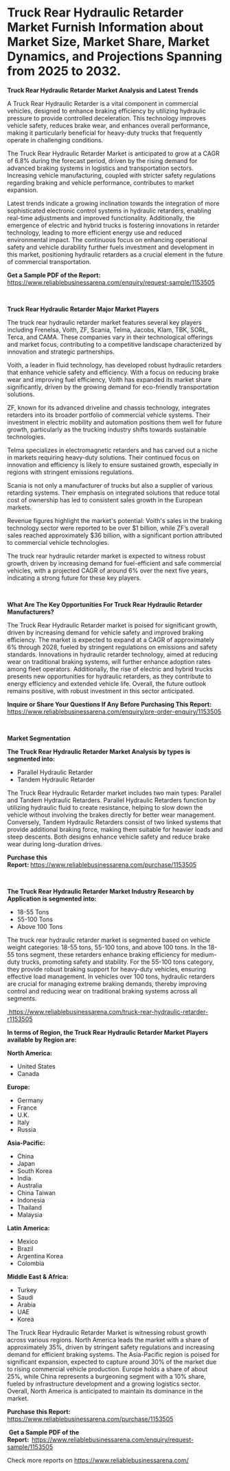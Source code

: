 <p><h1>Truck Rear Hydraulic Retarder Market Furnish Information about Market Size, Market Share, Market Dynamics, and Projections Spanning from 2025 to 2032.</h1></p><p><strong>Truck Rear Hydraulic Retarder Market Analysis and Latest Trends</strong></p>
<p><p>A Truck Rear Hydraulic Retarder is a vital component in commercial vehicles, designed to enhance braking efficiency by utilizing hydraulic pressure to provide controlled deceleration. This technology improves vehicle safety, reduces brake wear, and enhances overall performance, making it particularly beneficial for heavy-duty trucks that frequently operate in challenging conditions.</p><p>The Truck Rear Hydraulic Retarder Market is anticipated to grow at a CAGR of 6.8% during the forecast period, driven by the rising demand for advanced braking systems in logistics and transportation sectors. Increasing vehicle manufacturing, coupled with stricter safety regulations regarding braking and vehicle performance, contributes to market expansion. </p><p>Latest trends indicate a growing inclination towards the integration of more sophisticated electronic control systems in hydraulic retarders, enabling real-time adjustments and improved functionality. Additionally, the emergence of electric and hybrid trucks is fostering innovations in retarder technology, leading to more efficient energy use and reduced environmental impact. The continuous focus on enhancing operational safety and vehicle durability further fuels investment and development in this market, positioning hydraulic retarders as a crucial element in the future of commercial transportation.</p></p>
<p><strong>Get a Sample PDF of the Report:&nbsp;</strong> <a href="https://www.reliablebusinessarena.com/enquiry/request-sample/1153505?utm_campaign=3268&utm_medium=2&utm_source=Github&utm_content=ia&utm_term=31032025&utm_id=truck-rear-hydraulic-retarder">https://www.reliablebusinessarena.com/enquiry/request-sample/1153505</a></p>
<p>&nbsp;</p>
<p><strong>Truck Rear Hydraulic Retarder Major Market Players</strong></p>
<p><p>The truck rear hydraulic retarder market features several key players including Frenelsa, Voith, ZF, Scania, Telma, Jacobs, Klam, TBK, SORL, Terca, and CAMA. These companies vary in their technological offerings and market focus, contributing to a competitive landscape characterized by innovation and strategic partnerships.</p><p>Voith, a leader in fluid technology, has developed robust hydraulic retarders that enhance vehicle safety and efficiency. With a focus on reducing brake wear and improving fuel efficiency, Voith has expanded its market share significantly, driven by the growing demand for eco-friendly transportation solutions.</p><p>ZF, known for its advanced driveline and chassis technology, integrates retarders into its broader portfolio of commercial vehicle systems. Their investment in electric mobility and automation positions them well for future growth, particularly as the trucking industry shifts towards sustainable technologies.</p><p>Telma specializes in electromagnetic retarders and has carved out a niche in markets requiring heavy-duty solutions. Their continued focus on innovation and efficiency is likely to ensure sustained growth, especially in regions with stringent emissions regulations.</p><p>Scania is not only a manufacturer of trucks but also a supplier of various retarding systems. Their emphasis on integrated solutions that reduce total cost of ownership has led to consistent sales growth in the European markets.</p><p>Revenue figures highlight the market's potential: Voith's sales in the braking technology sector were reported to be over $1 billion, while ZF’s overall sales reached approximately $36 billion, with a significant portion attributed to commercial vehicle technologies.</p><p>The truck rear hydraulic retarder market is expected to witness robust growth, driven by increasing demand for fuel-efficient and safe commercial vehicles, with a projected CAGR of around 6% over the next five years, indicating a strong future for these key players.</p></p>
<p>&nbsp;</p>
<p><strong>What Are The Key Opportunities For Truck Rear Hydraulic Retarder Manufacturers?</strong></p>
<p><p>The Truck Rear Hydraulic Retarder market is poised for significant growth, driven by increasing demand for vehicle safety and improved braking efficiency. The market is expected to expand at a CAGR of approximately 6% through 2028, fueled by stringent regulations on emissions and safety standards. Innovations in hydraulic retarder technology, aimed at reducing wear on traditional braking systems, will further enhance adoption rates among fleet operators. Additionally, the rise of electric and hybrid trucks presents new opportunities for hydraulic retarders, as they contribute to energy efficiency and extended vehicle life. Overall, the future outlook remains positive, with robust investment in this sector anticipated.</p></p>
<p><strong>Inquire or Share Your Questions If Any Before Purchasing This Report:</strong> <a href="https://www.reliablebusinessarena.com/enquiry/pre-order-enquiry/1153505?utm_campaign=3268&utm_medium=2&utm_source=Github&utm_content=ia&utm_term=31032025&utm_id=truck-rear-hydraulic-retarder">https://www.reliablebusinessarena.com/enquiry/pre-order-enquiry/1153505</a></p>
<p>&nbsp;</p>
<p><strong>Market Segmentation</strong></p>
<p><strong>The Truck Rear Hydraulic Retarder Market Analysis by types is segmented into:</strong></p>
<p><ul><li>Parallel Hydraulic Retarder</li><li>Tandem Hydraulic Retarder</li></ul></p>
<p><p>The Truck Rear Hydraulic Retarder market includes two main types: Parallel and Tandem Hydraulic Retarders. Parallel Hydraulic Retarders function by utilizing hydraulic fluid to create resistance, helping to slow down the vehicle without involving the brakes directly for better wear management. Conversely, Tandem Hydraulic Retarders consist of two linked systems that provide additional braking force, making them suitable for heavier loads and steep descents. Both designs enhance vehicle safety and reduce brake wear during long-duration drives.</p></p>
<p><strong>Purchase this Report:&nbsp;</strong><a href="https://www.reliablebusinessarena.com/purchase/1153505?utm_campaign=3268&utm_medium=2&utm_source=Github&utm_content=ia&utm_term=31032025&utm_id=truck-rear-hydraulic-retarder">https://www.reliablebusinessarena.com/purchase/1153505</a></p>
<p>&nbsp;</p>
<p><strong>The Truck Rear Hydraulic Retarder Market Industry Research by Application is segmented into:</strong></p>
<p><ul><li>18-55 Tons</li><li>55-100 Tons</li><li>Above 100 Tons</li></ul></p>
<p><p>The truck rear hydraulic retarder market is segmented based on vehicle weight categories: 18-55 tons, 55-100 tons, and above 100 tons. In the 18-55 tons segment, these retarders enhance braking efficiency for medium-duty trucks, promoting safety and stability. For the 55-100 tons category, they provide robust braking support for heavy-duty vehicles, ensuring effective load management. In vehicles over 100 tons, hydraulic retarders are crucial for managing extreme braking demands, thereby improving control and reducing wear on traditional braking systems across all segments.</p></p>
<p><a href="https://www.reliablebusinessarena.com/truck-rear-hydraulic-retarder-r1153505?utm_campaign=3268&utm_medium=2&utm_source=Github&utm_content=ia&utm_term=31032025&utm_id=truck-rear-hydraulic-retarder">&nbsp;https://www.reliablebusinessarena.com/truck-rear-hydraulic-retarder-r1153505</a></p>
<p><strong>In terms of Region, the Truck Rear Hydraulic Retarder Market Players available by Region are:</strong></p>
<p>
    <p> <strong> North America: </strong>
        <ul>
            <li>United States</li>
            <li>Canada</li>
        </ul>
        </p> 
    <p> <strong> Europe: </strong>
        <ul>
            <li>Germany</li>
            <li>France</li>
            <li>U.K.</li>
            <li>Italy</li>
            <li>Russia</li>
        </ul>
        </p> 
    <p> <strong> Asia-Pacific: </strong>
        <ul>
            <li>China</li>
            <li>Japan</li>
            <li>South Korea</li>
            <li>India</li>
            <li>Australia</li>
            <li>China Taiwan</li>
            <li>Indonesia</li>
            <li>Thailand</li>
            <li>Malaysia</li>
        </ul>
        </p> 
    <p> <strong> Latin America: </strong>
        <ul>
            <li>Mexico</li>
            <li>Brazil</li>
            <li>Argentina Korea</li>
            <li>Colombia</li>
        </ul>
        </p> 
    <p> <strong> Middle East & Africa: </strong>
        <ul>
            <li>Turkey</li>
            <li>Saudi</li>
            <li>Arabia</li>
            <li>UAE</li>
            <li>Korea</li>
        </ul>
    </p>
    </p>
<p><p>The Truck Rear Hydraulic Retarder Market is witnessing robust growth across various regions. North America leads the market with a share of approximately 35%, driven by stringent safety regulations and increasing demand for efficient braking systems. The Asia-Pacific region is poised for significant expansion, expected to capture around 30% of the market due to rising commercial vehicle production. Europe holds a share of about 25%, while China represents a burgeoning segment with a 10% share, fueled by infrastructure development and a growing logistics sector. Overall, North America is anticipated to maintain its dominance in the market.</p></p>
<p><strong>Purchase this Report: </strong><a href="https://www.reliablebusinessarena.com/purchase/1153505?utm_campaign=3268&utm_medium=2&utm_source=Github&utm_content=ia&utm_term=31032025&utm_id=truck-rear-hydraulic-retarder">https://www.reliablebusinessarena.com/purchase/1153505</a></p>
<p>&nbsp;<strong>Get a Sample PDF of the Report:&nbsp;&nbsp;</strong><a href="https://www.reliablebusinessarena.com/enquiry/request-sample/1153505?utm_campaign=3268&utm_medium=2&utm_source=Github&utm_content=ia&utm_term=31032025&utm_id=truck-rear-hydraulic-retarder">https://www.reliablebusinessarena.com/enquiry/request-sample/1153505</a></p>
<p><strong></strong></p>
<p>Check more reports on <a href="https://www.reliablebusinessarena.com/?utm_campaign=3268&utm_medium=2&utm_source=Github&utm_content=ia&utm_term=31032025&utm_id=truck-rear-hydraulic-retarder">https://www.reliablebusinessarena.com/</a></p>